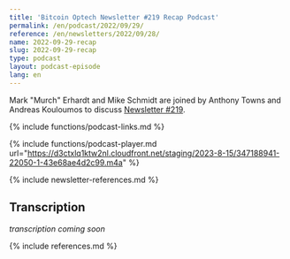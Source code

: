 ```yaml
---
title: 'Bitcoin Optech Newsletter #219 Recap Podcast'
permalink: /en/podcast/2022/09/29/
reference: /en/newsletters/2022/09/28/
name: 2022-09-29-recap
slug: 2022-09-29-recap
type: podcast
layout: podcast-episode
lang: en
---
```

Mark "Murch" Erhardt and Mike Schmidt are joined by Anthony Towns and Andreas
Kouloumos to discuss [Newsletter #219]({{page.reference}}).

{% include functions/podcast-links.md %}

{% include functions/podcast-player.md url="https://d3ctxlq1ktw2nl.cloudfront.net/staging/2023-8-15/347188941-22050-1-43e68ae4d2c99.m4a" %}

{% include newsletter-references.md %}

## Transcription

_transcription coming soon_

{% include references.md %}
